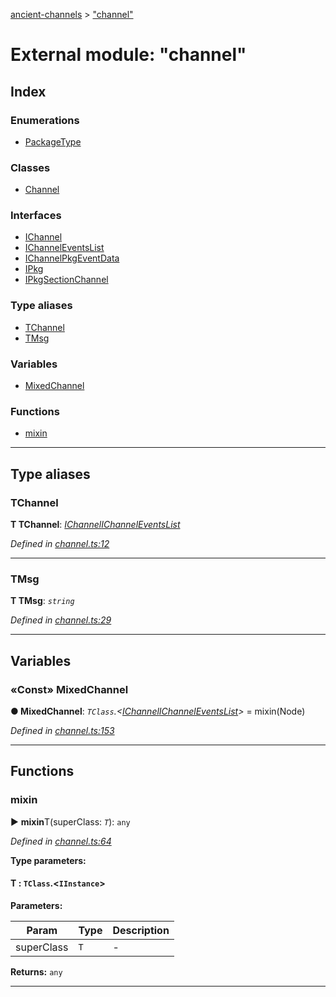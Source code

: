 [ancient-channels](../README.md) > ["channel"](../modules/_channel_.md)



# External module: "channel"

## Index

### Enumerations

* [PackageType](../enums/_channel_.packagetype.md)


### Classes

* [Channel](../classes/_channel_.channel.md)


### Interfaces

* [IChannel](../interfaces/_channel_.ichannel.md)
* [IChannelEventsList](../interfaces/_channel_.ichanneleventslist.md)
* [IChannelPkgEventData](../interfaces/_channel_.ichannelpkgeventdata.md)
* [IPkg](../interfaces/_channel_.ipkg.md)
* [IPkgSectionChannel](../interfaces/_channel_.ipkgsectionchannel.md)


### Type aliases

* [TChannel](_channel_.md#tchannel)
* [TMsg](_channel_.md#tmsg)


### Variables

* [MixedChannel](_channel_.md#mixedchannel)


### Functions

* [mixin](_channel_.md#mixin)



---
## Type aliases
<a id="tchannel"></a>

###  TChannel

**Τ TChannel**:  *[IChannel](../interfaces/_channel_.ichannel.md)[IChannelEventsList](../interfaces/_channel_.ichanneleventslist.md)* 

*Defined in [channel.ts:12](https://github.com/AncientSouls/Channels/blob/c946d43/src/lib/channel.ts#L12)*





___

<a id="tmsg"></a>

###  TMsg

**Τ TMsg**:  *`string`* 

*Defined in [channel.ts:29](https://github.com/AncientSouls/Channels/blob/c946d43/src/lib/channel.ts#L29)*





___


## Variables
<a id="mixedchannel"></a>

### «Const» MixedChannel

**●  MixedChannel**:  *`TClass`.<[IChannel](../interfaces/_channel_.ichannel.md)[IChannelEventsList](../interfaces/_channel_.ichanneleventslist.md)>*  =  mixin(Node)

*Defined in [channel.ts:153](https://github.com/AncientSouls/Channels/blob/c946d43/src/lib/channel.ts#L153)*





___


## Functions
<a id="mixin"></a>

###  mixin

► **mixin**T(superClass: *`T`*): `any`



*Defined in [channel.ts:64](https://github.com/AncientSouls/Channels/blob/c946d43/src/lib/channel.ts#L64)*



**Type parameters:**

#### T :  `TClass`.<`IInstance`>
**Parameters:**

| Param | Type | Description |
| ------ | ------ | ------ |
| superClass | `T`   |  - |





**Returns:** `any`





___


